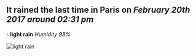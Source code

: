 ## It rained the last time in Paris on *February 20th 2017 around 02:31 pm*
💧  **light rain** *Humidity 98%*

![light rain](http://openweathermap.org/img/w/10d.png)
